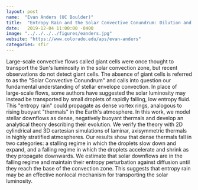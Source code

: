 ```yaml
---
layout: post
name:  "Evan Anders (UC Boulder)"
title:  "Entropy Rain and the Solar Convective Conundrum: Dilution and Compression of Individual Convective Downflows"
date:   2019-12-04 11:00:00 -0400
image: "../../../../figures/eanders.jpg"
website: "https://www.colorado.edu/aps/evan-anders"
categories: sfir
---
```


Large-scale convective flows called giant cells were once thought to transport the Sun's luminosity in the solar convection zone, but recent observations do not detect giant cells. The absence of giant cells is referred to as the "Solar Convective Conundrum" and calls into question our fundamental understanding of stellar envelope convection. In place of large-scale flows, some authors have suggested the solar luminosity may instead be transported by small droplets of rapidly falling, low entropy fluid. This "entropy rain" could propagate as dense vortex rings, analogous to rising buoyant "thermals" in the Earth's atmosphere. In this work, we model stellar downflows as dense, negatively buoyant thermals and develop an analytical theory describing their evolution. We verify the theory with 2D cylindrical and 3D cartesian simulations of laminar, axisymmetric thermals in highly stratified atmospheres. Our results show that dense thermals fall in two categories: a stalling regime in which the droplets slow down and expand, and a falling regime in which the droplets accelerate and shrink as they propagate downwards. We estimate that solar downflows are in the falling regime and maintain their entropy perturbation against diffusion until they reach the base of the convection zone. This suggests that entropy rain may be an effective nonlocal mechanism for transporting the solar luminosity.
